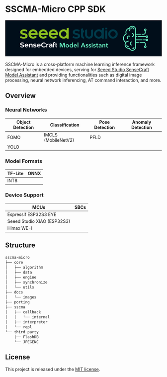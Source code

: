 # SSCMA-Micro CPP SDK

![SSCMA](docs/images/sscma.png)

SSCMA-Micro is a cross-platform machine learning inference framework designed for embedded devices, serving for [Seeed Studio SenseCraft Model Assistant](https://github.com/Seeed-Studio/SSCMA) and providing functionalities such as digital image processing, neural network inferencing, AT command interaction, and more.


## Overview

### Neural Networks

| Object Detection | Classification      | Pose Detection | Anomaly Detection |
|------------------|---------------------|----------------|-------------------|
| FOMO             | IMCLS (MobileNetV2) | PFLD           |                   |
| YOLO             |                     |                |                   |

### Model Formats

| TF-Lite | ONNX |
|---------|------|
| INT8    |      |

### Device Support

| MCUs                        | SBCs |
|-----------------------------|------|
| Espressif ESP32S3 EYE       |      |
| Seeed Studio XIAO (ESP32S3) |      |
| Himax WE-I                  |      |


## Structure

```
sscma-micro
├── core
│   ├── algorithm
│   ├── data
│   ├── engine
│   ├── synchronize
│   └── utils
├── docs
│   └── images
├── porting
├── sscma
│   ├── callback
│   │   └── internal
│   ├── interpreter
│   └── repl
└── third_party
    ├── FlashDB
    └── JPEGENC
```


## License

This project is released under the [MIT license](LICENSES).
